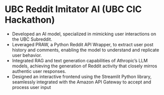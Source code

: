 # UBC Reddit Imitator AI (UBC CIC Hackathon)
- Developed an AI model, specialized in mimicking user interactions on the UBC Subreddit.
- Leveraged PRAW, a Python Reddit API Wrapper, to extract user post history and comments, enabling the model
to understand and replicate user behavior.
- Integrated RAG and text generation capabilities of Athropic’s LLM models, achieving the generation of Reddit
activity that closely mirros authentic user responses.
- Designed an interactive frontend using the Streamlit Python library, seamlessly integrated with the Amazon API
Gateway to accept and process user input
